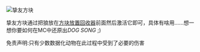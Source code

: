 ![挚友方块](block:betterwithmods:companion_cube)

挚友方块通过把狼放在[方块放置回收器](block_dispenser.md)前面然后激活它即可，具体有啥用......想一想你要如何在MC中还原出*DOG SONG* ;)

免责声明:只有少数数据化动物在此过程中受到了必要的伤害
